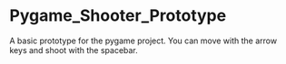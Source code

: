 # Pygame_Shooter_Prototype
A basic prototype for the pygame project. You can move with the arrow keys and shoot with the spacebar. 
